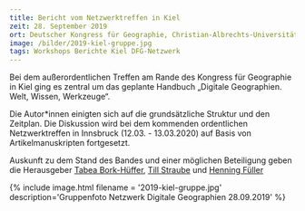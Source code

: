 ```yaml
---
title: Bericht vom Netzwerktreffen in Kiel
zeit: 28. September 2019
ort: Deutscher Kongress für Geographie, Christian-Albrechts-Universität zu Kiel
image: /bilder/2019-kiel-gruppe.jpg
tags: Workshops Berichte Kiel DFG-Netzwerk
---
```


Bei dem außerordentlichen Treffen am Rande des Kongress für Geographie in Kiel ging es zentral um das geplante Handbuch „Digitale Geographien. Welt, Wissen, Werkzeuge“. 

Die Autor*innen einigten sich auf die grundsätzliche Struktur und den Zeitplan. Die Diskussion wird bei dem kommenden ordentlichen Netzwerktreffen in Innsbruck (12.03. - 13.03.2020) auf Basis von Artikelmanuskripten fortgesetzt. 

Auskunft zu dem Stand des Bandes und einer möglichen Beteiligung geben die Herausgeber [Tabea Bork-Hüffer](mailto:Tabea.Bork-Hueffer@uibk.ac.at), [Till Straube](mailto:straube@geo.uni-frankfurt.de) und [Henning Füller](mailto:henning.fueller@geo.hu-berlin.de)



{% include image.html filename = '2019-kiel-gruppe.jpg' description='Gruppenfoto Netzwerk Digitale Geographien 28.09.2019' %}
